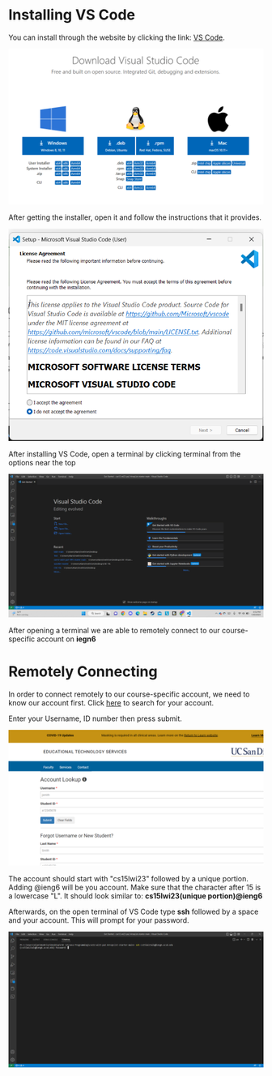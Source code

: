 # Installing VS Code
You can install through the website by clicking the link: [VS Code](https://code.visualstudio.com/download).

![Image](Step1.png)

After getting the installer, open it and follow the instructions that it provides.

![Image](Step2.png)

After installing VS Code, open a terminal by clicking terminal from the options near the top

![Image](Step3.png)

After opening a terminal we are able to remotely connect to our course-specific account on **iegn6**

# Remotely Connecting
In order to connect remotely to our course-specific account, we need to know our account first.
Click [here](https://sdacs.ucsd.edu/~icc/index.php) to search for your account.

Enter your Username, ID number then press submit.

![Image](Step4.png)

The account should start with "cs15lwi23" followed by a unique portion. Adding @ieng6 will be you account. Make sure that the character after 15 is a lowercase "L". It should look similar to: **cs15lwi23(unique portion)@ieng6**

Afterwards, on the open terminal of VS Code type **ssh** followed by a space and your account. This will prompt for your password.

![Image](Step5.png)
